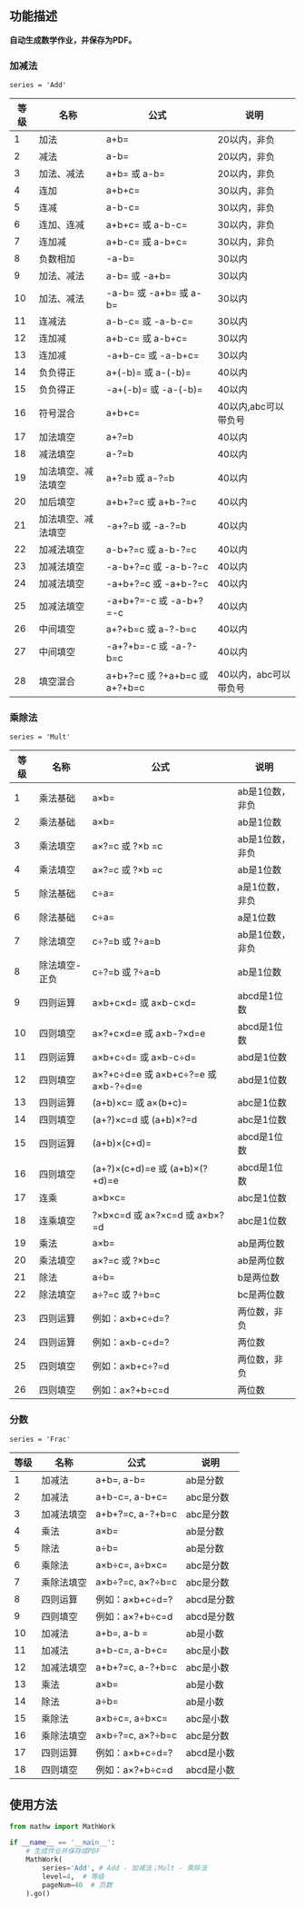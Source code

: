 ## 功能描述

**自动生成数学作业，并保存为PDF。**

### 加减法

`series = 'Add'`

| 等级 | 名称               | 公式                          | 说明                  |
| ---- | ------------------ |-----------------------------| --------------------- |
| 1    | 加法               | a+b=                        | 20以内，非负          |
| 2    | 减法               | a-b=                        | 20以内，非负          |
| 3    | 加法、减法         | a+b= 或 a-b=                 | 20以内，非负          |
| 4    | 连加               | a+b+c=                      | 30以内，非负          |
| 5    | 连减               | a-b-c=                      | 30以内，非负          |
| 6    | 连加、连减         | a+b+c= 或 a-b-c=             | 30以内，非负          |
| 7    | 连加减             | a+b-c= 或 a-b+c=             | 30以内，非负          |
| 8    | 负数相加           | -a-b=                       | 30以内                |
| 9    | 加法、减法         | a-b= 或 -a+b=                | 30以内                |
| 10   | 加法、减法         | -a-b= 或 -a+b= 或 a-b=        | 30以内                |
| 11   | 连减法             | a-b-c= 或 -a-b-c=            | 30以内                |
| 12   | 连加减             | a+b-c= 或 a-b+c=             | 30以内                |
| 13   | 连加减             | -a+b-c= 或 -a-b+c=           | 30以内                |
| 14   | 负负得正           | a+(-b)= 或 a-(-b)=           | 40以内                |
| 15   | 负负得正           | -a+(-b)= 或 -a-(-b)=         | 40以内                |
| 16   | 符号混合           | a+b+c=                      | 40以内,abc可以带负号  |
| 17   | 加法填空           | a+?=b                       | 40以内                |
| 18   | 减法填空           | a-?=b                       | 40以内                |
| 19   | 加法填空、减法填空 | a+?=b 或 a-?=b               | 40以内                |
| 20   | 加后填空           | a+b+?=c 或 a+b-?=c           | 40以内                |
| 21   | 加法填空、减法填空 | -a+?=b 或 -a-?=b             | 40以内                |
| 22   | 加减法填空         | a-b+?=c 或 a-b-?=c           | 40以内                |
| 23   | 加减法填空         | -a-b+?=c 或 -a-b-?=c         | 40以内                |
| 24   | 加减法填空         | -a+b+?=c 或 -a+b-?=c         | 40以内                |
| 25   | 加减法填空         | -a+b+?=-c 或 -a-b+?=-c       | 40以内                |
| 26   | 中间填空           | a+?+b=c 或 a-?-b=c           | 40以内                |
| 27   | 中间填空           | -a+?+b=-c 或 -a-?-b=c        | 40以内                |
| 28   | 填空混合           | a+b+?=c 或 ?+a+b=c 或 a+?+b=c | 40以内，abc可以带负号 |

### 乘除法

`series = 'Mult'`

| 等级  | 名称      | 公式                                | 说明   |
|-----|---------|-----------------------------------|------|
| 1   | 乘法基础    | a×b=                              | ab是1位数，非负 |
| 2   | 乘法基础    | a×b=                              | ab是1位数 |
| 3   | 乘法填空    | a×?=c 或 ?×b =c                    | ab是1位数，非负 |
| 4   | 乘法填空    | a×?=c 或 ?×b =c                    | ab是1位数 |
| 5   | 除法基础    | c÷a=                              | a是1位数，非负 |
| 6   | 除法基础    | c÷a=                              | a是1位数 |
| 7   | 除法填空    | c÷?=b 或 ?÷a=b                     | ab是1位数，非负 |
| 8   | 除法填空-正负 | c÷?=b 或 ?÷a=b                     | ab是1位数 |
| 9   | 四则运算    | a×b+c×d= 或 a×b-c×d=               | abcd是1位数 |
| 10  | 四则填空    | a×?+c×d=e 或 a×b-?×d=e             | abcd是1位数 |
| 11  | 四则运算    | a×b+c÷d= 或 a×b-c÷d=               | abd是1位数 |
| 12  | 四则填空    | a×?+c÷d=e 或 a×b+c÷?=e 或 a×b-?÷d=e | abd是1位数 |
| 13  | 四则运算    | (a+b)×c= 或 a×(b+c)=               | abc是1位数 |
| 14  | 四则填空    | (a+?)×c=d 或 (a+b)×?=d             | abc是1位数 |
| 15  | 四则运算    | (a+b)×(c+d)=                      | abcd是1位数 |
| 16  | 四则填空    | (a+?)×(c+d)=e 或 (a+b)×(?+d)=e     | abcd是1位数 |
| 17  | 连乘      | a×b×c=                            | abc是1位数 |
| 18  | 连乘填空    | ?×b×c=d 或 a×?×c=d 或 a×b×?=d       | abc是1位数 |
| 19  | 乘法      | a×b=                              | ab是两位数 |
| 20  | 乘法填空    | a×?=c 或 ?×b=c                     | ab是两位数 |
| 21  | 除法      | a÷b=                              | b是两位数 |
| 22  | 除法填空    | a÷?=c 或 ?÷b=c                     | bc是两位数 |
| 23  | 四则运算    | 例如：a×b+c÷d=?                      | 两位数，非负 |
| 24  | 四则运算    | 例如：a×b-c÷d=?                      |    两位数 |
| 25  | 四则填空    | 例如：a×b+c÷?=d                      | 两位数，非负 |
| 26  | 四则填空    | 例如：a×?+b÷c=d                      |  两位数 |

### 分数

`series = 'Frac'`

| 等级 | 名称    | 公式                  | 说明   |
|----|-------|---------------------|------|
| 1  | 加减法   | a+b=, a-b=          | ab是分数 |
| 2  | 加减法   | a+b-c=, a-b+c=      | abc是分数|
| 3  | 加减法填空 | a+b+?=c, a-?+b=c    | abc是分数 |
| 4  | 乘法    | a×b=                | ab是分数 |
| 5  | 除法    | a÷b=                | ab是分数 |
| 6  | 乘除法   | a×b÷c=, a÷b×c=      | abc是分数 |
| 7  | 乘除法填空 | a×b÷?=c, a×?÷b=c    | abc是分数 |
| 8  | 四则运算  | 例如：a×b+c÷d=?        | abcd是分数 |
| 9  | 四则填空  | 例如：a×?+b÷c=d        | abcd是分数 |
| 10 | 加减法   |  a+b=, a-b =           | ab是小数|
| 11 | 加减法   | a+b-c=, a-b+c=      | abc是小数|
| 12 | 加减法填空 | a+b+?=c, a-?+b=c    | abc是小数 |
| 13 | 乘法    | a×b=                | ab是小数 |
| 14 | 除法    | a÷b=                | ab是小数 |
| 15 | 乘除法   | a×b÷c=, a÷b×c=      | abc是小数 |
| 16 | 乘除法填空 | a×b÷?=c, a×?÷b=c    | abc是分数 |
| 17 | 四则运算  | 例如：a×b+c÷d=?        | abcd是小数 |
| 18 | 四则填空  | 例如：a×?+b÷c=d        | abcd是小数 |


## 使用方法

```python
from mathw import MathWork

if __name__ == '__main__':
    # 生成作业并保存成PDF
    MathWork(
        series='Add', # Add - 加减法；Mult - 乘除法
        level=4,  # 等级
        pageNum=40  # 页数
    ).go()
```